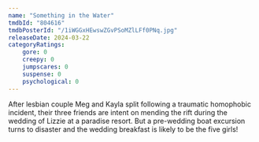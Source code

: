 ```yaml
---
name: "Something in the Water"
tmdbId: "804616"
tmdbPosterId: "/1iWGGxHEwswZGvPSoMZlLFf0PNq.jpg"
releaseDate: 2024-03-22
categoryRatings:
    gore: 0
    creepy: 0
    jumpscares: 0
    suspense: 0
    psychological: 0
---
```

After lesbian couple Meg and Kayla split following a traumatic homophobic incident, their three friends are intent on mending the rift during the wedding of Lizzie at a paradise resort. But a pre-wedding boat excursion turns to disaster and the wedding breakfast is likely to be the five girls!
